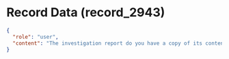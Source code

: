 # Record Data (record_2943)

```json
{
  "role": "user",
  "content": "The investigation report do you have a copy of its contents? You think the atual truth is less worse or more worse? how much more in either direction in magnitude?"
}
```
